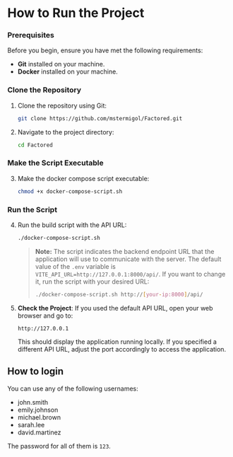 # How to Run the Project



### Prerequisites

Before you begin, ensure you have met the following requirements:

- **Git** installed on your machine.
- **Docker** installed on your machine.

### Clone the Repository

1. Clone the repository using Git:

    ```bash
    git clone https://github.com/mstermigol/Factored.git
    ```

2. Navigate to the project directory:

    ```bash
    cd Factored
    ```

### Make the Script Executable

3. Make the docker compose script executable:

    ```bash
    chmod +x docker-compose-script.sh
    ```

### Run the Script

4. Run the build script with the API URL:

    ```bash
    ./docker-compose-script.sh
    ```

   > **Note:** The script indicates the backend endpoint URL that the application will use to communicate with the server. The default value of the `.env` variable is `VITE_API_URL=http://127.0.0.1:8000/api/`. If you want to change it, run the script with your desired URL:
   >
   > ```bash
   > ./docker-compose-script.sh http://[your-ip:8000]/api/
   > ```

5. **Check the Project**: If you used the default API URL, open your web browser and go to:

    ```
    http://127.0.0.1
    ```

   This should display the application running locally. If you specified a different API URL, adjust the port accordingly to access the application.

## How to login
You can use any of the following usernames:
- john.smith
- emily.johnson
- michael.brown
- sarah.lee
- david.martinez

The password for all of them is `123`.